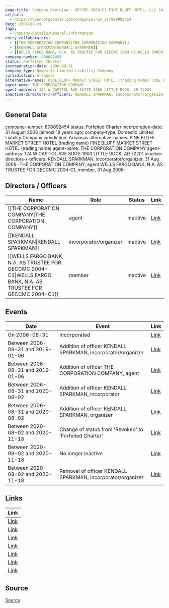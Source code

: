 ```yaml
---
page-title: Company Overview - GECCMC 2004-C1 PINE BLUFF HOTEL, LLC (Arkansas)
url/uri:
  - https://opencorporates.com/companies/us_ar/800092454
date: 2006-08-31
tags:
  - Company-Details/General-Information
entry-collaborators:
  - [[THE CORPORATION COMPANY|THE CORPORATION COMPANY]]
  - [[KENDALL SPARKMAN|KENDALL SPARKMAN]]
  - [[WELLS FARGO BANK, N.A. AS TRUSTEE FOR GECCMC 2004-C1|WELLS FARGO BANK, N.A. AS TRUSTEE FOR GECCMC 2004-C1]]
company-number: 800092454
status: Forfeited Charter
incorporation-date: 2006-08-31
company-type: Domestic Limited Liability Company
jurisdiction: Arkansas
alternative-names: PINE BLUFF MARKET STREET HOTEL (trading name) PINE BLUFF MARKET STREET HOTEL (trading name)
agent-name: THE CORPORATION COMPANY
agent-address: 124 W CAPITOL AVE SUITE 1900 LITTLE ROCK, AR 72201
inactive-directors-/-officers: KENDALL SPARKMAN, incorporator/organizer, 31 Aug 2006- THE CORPORATION COMPANY, agent WELLS FARGO BANK, N.A. AS TRUSTEE FOR GECCMC 2004-C1, member, 31 Aug 2006-
---
```

## General Data
company-number: 800092454
status: Forfeited Charter
incorporation-date: 31 August 2006 (almost 18 years ago)
company-type: Domestic Limited Liability Company
jurisdiction: Arkansas
alternative-names: PINE BLUFF MARKET STREET HOTEL (trading name) PINE BLUFF MARKET STREET HOTEL (trading name)
agent-name: THE CORPORATION COMPANY
agent-address: 124 W CAPITOL AVE SUITE 1900 LITTLE ROCK, AR 72201
inactive-directors-/-officers: KENDALL SPARKMAN, incorporator/organizer, 31 Aug 2006- THE CORPORATION COMPANY, agent WELLS FARGO BANK, N.A. AS TRUSTEE FOR GECCMC 2004-C1, member, 31 Aug 2006-

## Directors / Officers
| Name | Role | Status | Link |
|------|------|--------|------|
| [[THE CORPORATION COMPANY\|THE CORPORATION COMPANY]] | agent | inactive | [Link](https://opencorporates.com/officers/167169226) |
| [[KENDALL SPARKMAN\|KENDALL SPARKMAN]] | incorporator/organizer | inactive | [Link](https://opencorporates.com/officers/857407235) |
| [[WELLS FARGO BANK, N.A. AS TRUSTEE FOR GECCMC 2004-C1\|WELLS FARGO BANK, N.A. AS TRUSTEE FOR GECCMC 2004-C1]] | member | inactive | [Link](https://opencorporates.com/officers/857407238) |

## Events
| Date | Event | Link |
|------|-------|------|
| On 2006-08-31 | Incorporated | [Link](https://opencorporates.com/events/346964045) |
| Between 2006-08-31 and 2019-01-06 | Addition of officer KENDALL SPARKMAN, incorporator/organizer | [Link](https://opencorporates.com/events/346963976) |
| Between 2006-08-31 and 2019-01-06 | Addition of officer THE CORPORATION COMPANY, agent | [Link](https://opencorporates.com/events/346964012) |
| Between 2006-08-31 and 2020-08-02 | Addition of officer KENDALL SPARKMAN, incorporator | [Link](https://opencorporates.com/events/1860541336) |
| Between 2006-08-31 and 2020-08-02 | Addition of officer KENDALL SPARKMAN, organizer | [Link](https://opencorporates.com/events/1860541345) |
| Between 2020-08-02 and 2020-11-18 | Change of status from 'Revoked' to 'Forfeited Charter' | [Link](https://opencorporates.com/events/1883399482) |
| Between 2020-08-02 and 2020-11-18 | No longer inactive | [Link](https://opencorporates.com/events/1883399488) |
| Between 2020-08-02 and 2020-11-18 | Removal of officer KENDALL SPARKMAN, incorporator/organizer | [Link](https://opencorporates.com/events/1883399467) |

## Links
| Link |
|------|
| [Link](/events/1883399482) |
| [Link](/officers/857407235) |
| [Link](/events/1883399488) |
| [Link](/events/1883399467) |
| [Link](/officers/857407238) |
| [Link](/officers/167169226) |
| [Link](http://www.sos.arkansas.gov/corps/search_all.php) |


## Source
[Source](https://opencorporates.com/companies/us_ar/800092454)
